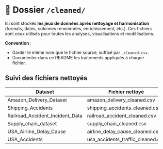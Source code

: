 # 🧹 Dossier `/cleaned/`

Ici sont stockés **les jeux de données après nettoyage et harmonisation** (formats, dates, colonnes renommées, enrichissement, etc.).
Ces fichiers sont ceux utilisés pour toutes les analyses, visualisations et modélisations.

**Convention** :
- Garder le même nom que le fichier source, suffixé par `_cleaned.csv`.
- Documenter dans ce README les traitements appliqués à chaque fichier.

## Suivi des fichiers nettoyés

| Dataset                    | Fichier nettoyé                      | script utilisé |
|----------------------------|--------------------------------------|----------------|
| Amazon_Delivery_Dataset            | amazon_delivery_cleaned.csv          | EDA_Amazon_Delivery_Dataset.ipynb  |
| Shipping_Accidents | shipping_accidents_cleaned.csv            | EDA_Shipping_Accidents.ipynb  |
| Railroad_Accident_Incident_Data | railroad_accident_cleaned.csv      | EDA_Railroad_Accident_Incident_Data.ipynb  |
| Supply_chain_dataset       | supply_chain_cleaned.csv     | EDA_Supply_chain_dataset.ipynb  |
| USA_Airline_Delay_Cause    | airline_delay_cause_cleaned.csv      | EDA_Airline_Delay_Cause.ipynb  |
| USA_Accidents   | usa_accidents_traffic_cleaned.csv      | EDA_Accident_Traffic.ipynb  |